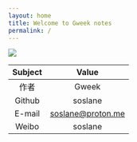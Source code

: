 ```yaml
---
layout: home
title: Welcome to Gweek notes
permalink: /
---
```

![](https://jsd.cdn.zzko.cn/gh/soslane/picgo@main/path/pexels-stephen-leonardi-17117933.jpg)


|      Subject      |          Value          | 
| :------------: | :-------------------: |
| 作者|         Gweek          |
| Github |          soslane         |
|     E-mail     | soslane@proton.me |
|     Weibo     |   soslane    |
